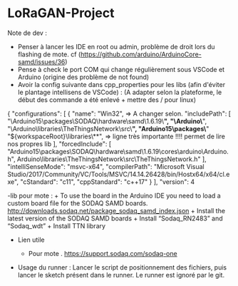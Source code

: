 # LoRaGAN-Project


Note de dev :

- Penser à lancer les IDE en root ou admin, problème de droit lors du flashing de mote.
cf (https://github.com/arduino/ArduinoCore-samd/issues/36)
- Pense à check le port COM qui change régulièrement sous VSCode et Arduino (origine des problème de not found)
- Avoir la config suivante dans cpp_properties pour les libs (afin d'éviter le plantage intellisens de VSCode) : (A adapter selon la plateforme, le début des commande a été enlevé + mettre des / pour linux)

{
    "configurations": [
        {
            "name": "Win32", => A changer selon.
            "includePath": [
                "\\Arduino15\\packages\\SODAQ\\hardware\\samd\\1.6.19\\**",
                "\\Arduino\\**",
                "\\Arduino\\libraries\\TheThingsNetwork\\src\\**",
                "Arduino15\\packages\\**"
                "${workspaceRoot}\\libraries\\**",  => ligne très importante !!!! permet de lire nos propres lib
            ],
            "forcedInclude": [
                "Arduino15\\packages\\SODAQ\\hardware\\samd\\1.6.19\\cores\\arduino\\Arduino.h",
                Arduino\\libraries\\TheThingsNetwork\\src\\TheThingsNetwork.h"
            ],
            "intelliSenseMode": "msvc-x64",
            "compilerPath": "Microsoft Visual Studio/2017/Community/VC/Tools/MSVC/14.14.26428/bin/Hostx64/x64/cl.exe",
            "cStandard": "c11",
            "cppStandard": "c++17"
        }
    ],
    "version": 4


-lib pour mote : 
    + To use the board in the Arduino IDE you need to load a custom board file for the SODAQ SAMD boards.
http://downloads.sodaq.net/package_sodaq_samd_index.json
    + Install the latest version of the SODAQ SAMD boards
    + Install “Sodaq_RN2483” and “Sodaq_wdt”
    + Install TTN library
- Lien utile 
    + Pour mote
        . https://support.sodaq.com/sodaq-one




- Usage du runner : Lancer le script de positionnement des fichiers, puis lancer le sketch présent dans le runner. Le runner est ignoré par le git.